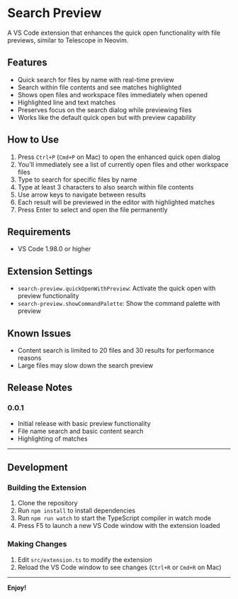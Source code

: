 # Search Preview

A VS Code extension that enhances the quick open functionality with file previews, similar to Telescope in Neovim.

## Features

- Quick search for files by name with real-time preview
- Search within file contents and see matches highlighted
- Shows open files and workspace files immediately when opened
- Highlighted line and text matches
- Preserves focus on the search dialog while previewing files
- Works like the default quick open but with preview capability

## How to Use

1. Press `Ctrl+P` (`Cmd+P` on Mac) to open the enhanced quick open dialog
2. You'll immediately see a list of currently open files and other workspace files
3. Type to search for specific files by name
4. Type at least 3 characters to also search within file contents
5. Use arrow keys to navigate between results
6. Each result will be previewed in the editor with highlighted matches
7. Press Enter to select and open the file permanently

## Requirements

- VS Code 1.98.0 or higher

## Extension Settings

- `search-preview.quickOpenWithPreview`: Activate the quick open with preview functionality 
- `search-preview.showCommandPalette`: Show the command palette with preview

## Known Issues

- Content search is limited to 20 files and 30 results for performance reasons
- Large files may slow down the search preview

## Release Notes

### 0.0.1

- Initial release with basic preview functionality
- File name search and basic content search
- Highlighting of matches

---

## Development

### Building the Extension

1. Clone the repository
2. Run `npm install` to install dependencies
3. Run `npm run watch` to start the TypeScript compiler in watch mode
4. Press F5 to launch a new VS Code window with the extension loaded

### Making Changes

1. Edit `src/extension.ts` to modify the extension
2. Reload the VS Code window to see changes (`Ctrl+R` or `Cmd+R` on Mac)

---

**Enjoy!**
